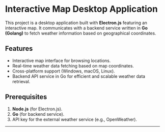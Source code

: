 # Interactive Map Desktop Application

This project is a desktop application built with **Electron.js** featuring an interactive map. It communicates with a backend service written in **Go (Golang)** to fetch weather information based on geographical coordinates.

## Features

- Interactive map interface for browsing locations.
- Real-time weather data fetching based on map coordinates.
- Cross-platform support (Windows, macOS, Linux).
- Backend API service in Go for efficient and scalable weather data retrieval.

## Prerequisites

1. **Node.js** (for Electron.js).
2. **Go** (for backend service).
3. API key for the external weather service (e.g., OpenWeather).

---
